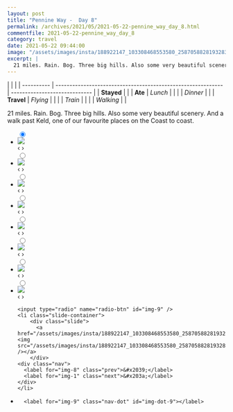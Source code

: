 ```yaml
---
layout: post
title: "Pennine Way -  Day 8"
permalink: /archives/2021/05/2021-05-22-pennine_way_day_8.html
commentfile: 2021-05-22-pennine_way_day_8
category: travel
date: 2021-05-22 09:44:00
image: "/assets/images/insta/188922147_103308468553580_2587058828193283666_n_18181489318105461.jpg"
excerpt: |
  21 miles. Rain. Bog. Three big hills. Also some very beautiful scenery. And a walk past Keld, one of our favourite places on the Coast to coast.
---
```


|            |                                                              |
| ---------- | ------------------------------------------------------------ | ----------------------------- |
| **Stayed** |  |
| **Ate**    | _Lunch_                                                      |          |
|            | _Dinner_                                                     |          |
| **Travel** | _Flying_                                                     |          |
|            | _Train_                                                      |          |
|            | _Walking_                                                    |          |


21 miles. Rain. Bog. Three big hills. Also some very beautiful scenery. And a walk past Keld, one of our favourite places on the Coast to coast.


<ul class="slides">
    <input type="radio" name="radio-btn" id="img-1" checked="checked" />
    <li class="slide-container">
        <div class="slide">
          <a href="/assets/images/insta/188947512_488804288906606_2766649195372665178_n_17862556376499518.jpg"><img src="/assets/images/insta/188947512_488804288906606_2766649195372665178_n_17862556376499518.jpg" /></a>
        </div>
    <div class="nav">
      <label for="img-9" class="prev">&#x2039;</label>
      <label for="img-2" class="next">&#x203a;</label>
    </div>
    </li>
        <input type="radio" name="radio-btn" id="img-2"  />
    <li class="slide-container">
        <div class="slide">
          <a href="/assets/images/insta/190367304_396491558133563_706271256155035669_n_18078016348275232.jpg"><img src="/assets/images/insta/190367304_396491558133563_706271256155035669_n_18078016348275232.jpg" /></a>
        </div>
    <div class="nav">
      <label for="img-1" class="prev">&#x2039;</label>
      <label for="img-3" class="next">&#x203a;</label>
    </div>
    </li>
        <input type="radio" name="radio-btn" id="img-3"  />
    <li class="slide-container">
        <div class="slide">
          <a href="/assets/images/insta/188844902_810374813206585_2239039696516903476_n_17916057523701156.jpg"><img src="/assets/images/insta/188844902_810374813206585_2239039696516903476_n_17916057523701156.jpg" /></a>
        </div>
    <div class="nav">
      <label for="img-2" class="prev">&#x2039;</label>
      <label for="img-4" class="next">&#x203a;</label>
    </div>
    </li>
        <input type="radio" name="radio-btn" id="img-4"  />
    <li class="slide-container">
        <div class="slide">
          <a href="/assets/images/insta/189337291_783000572407441_2198205779624486875_n_18153629962093516.jpg"><img src="/assets/images/insta/189337291_783000572407441_2198205779624486875_n_18153629962093516.jpg" /></a>
        </div>
    <div class="nav">
      <label for="img-3" class="prev">&#x2039;</label>
      <label for="img-5" class="next">&#x203a;</label>
    </div>
    </li>
        <input type="radio" name="radio-btn" id="img-5"  />
    <li class="slide-container">
        <div class="slide">
          <a href="/assets/images/insta/188888581_140583684776851_5185444542642716143_n_17884706492266222.jpg"><img src="/assets/images/insta/188888581_140583684776851_5185444542642716143_n_17884706492266222.jpg" /></a>
        </div>
    <div class="nav">
      <label for="img-4" class="prev">&#x2039;</label>
      <label for="img-6" class="next">&#x203a;</label>
    </div>
    </li>
        <input type="radio" name="radio-btn" id="img-6"  />
    <li class="slide-container">
        <div class="slide">
          <a href="/assets/images/insta/189369156_817513358871190_4520767348150392059_n_17872995977500756.jpg"><img src="/assets/images/insta/189369156_817513358871190_4520767348150392059_n_17872995977500756.jpg" /></a>
        </div>
    <div class="nav">
      <label for="img-5" class="prev">&#x2039;</label>
      <label for="img-7" class="next">&#x203a;</label>
    </div>
    </li>
        <input type="radio" name="radio-btn" id="img-7"  />
    <li class="slide-container">
        <div class="slide">
          <a href="/assets/images/insta/190658642_532136344470464_6607149589365042564_n_17867925593449580.jpg"><img src="/assets/images/insta/190658642_532136344470464_6607149589365042564_n_17867925593449580.jpg" /></a>
        </div>
    <div class="nav">
      <label for="img-6" class="prev">&#x2039;</label>
      <label for="img-8" class="next">&#x203a;</label>
    </div>
    </li>
        <input type="radio" name="radio-btn" id="img-8"  />
    <li class="slide-container">
        <div class="slide">
          <a href="/assets/images/insta/189154354_481066216501903_7859203553063599350_n_17873181614500578.jpg"><img src="/assets/images/insta/189154354_481066216501903_7859203553063599350_n_17873181614500578.jpg" /></a>
        </div>
    <div class="nav">
      <label for="img-7" class="prev">&#x2039;</label>
      <label for="img-9" class="next">&#x203a;</label>
    </div>
    </li>
    
    <input type="radio" name="radio-btn" id="img-9" />
    <li class="slide-container">
        <div class="slide">
          <a href="/assets/images/insta/188922147_103308468553580_2587058828193283666_n_18181489318105461.jpg"><img src="/assets/images/insta/188922147_103308468553580_2587058828193283666_n_18181489318105461.jpg" /></a>
        </div>
    <div class="nav">
      <label for="img-8" class="prev">&#x2039;</label>
      <label for="img-1" class="next">&#x203a;</label>
    </div>
    </li>
			
<li class="nav-dots">
      <label for="img-1" class="nav-dot" id="img-dot-1"></label>
      <label for="img-2" class="nav-dot" id="img-dot-2"></label>
      <label for="img-3" class="nav-dot" id="img-dot-3"></label>
      <label for="img-4" class="nav-dot" id="img-dot-4"></label>
      <label for="img-5" class="nav-dot" id="img-dot-5"></label>
      <label for="img-6" class="nav-dot" id="img-dot-6"></label>
      <label for="img-7" class="nav-dot" id="img-dot-7"></label>
      <label for="img-8" class="nav-dot" id="img-dot-8"></label>

      <label for="img-9" class="nav-dot" id="img-dot-9"></label>

</li>
</ul>        
             

		